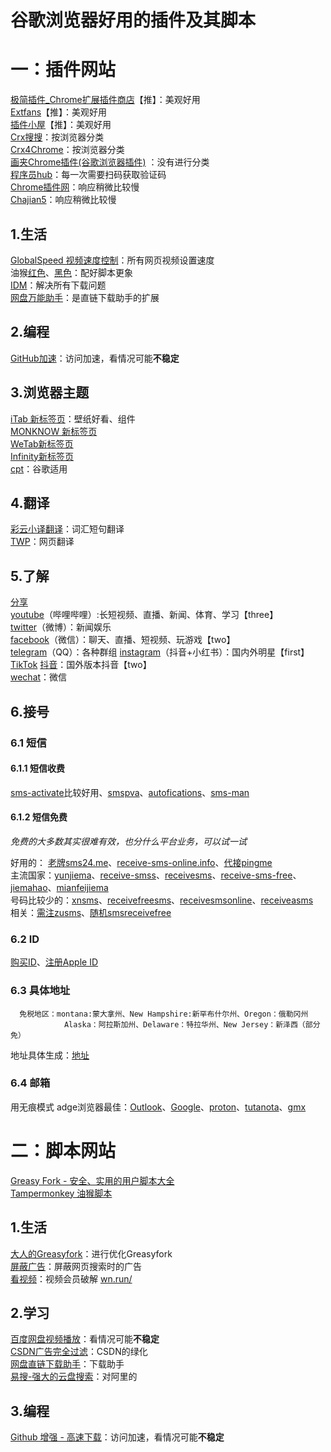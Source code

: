 # 谷歌浏览器好用的插件及其脚本
# 一：插件网站
  [极简插件_Chrome扩展插件商店](https://link.zhihu.com/?target=https%3A//chrome.zzzmh.cn/%23/index)【推】：美观好用   
  [Extfans](https://www.extfans.com/)【推】：美观好用   
  [插件小屋](https://link.zhihu.com/?target=https%3A//www.chajianxw.com/)【推】：美观好用   
  [Crx搜搜](https://link.zhihu.com/?target=https%3A//www.crxsoso.com/)：按浏览器分类   
  [Crx4Chrome](https://link.zhihu.com/?target=https%3A//crx4.com/)：按浏览器分类     
  [画夹Chrome插件(谷歌浏览器插件)](https://link.zhihu.com/?target=https%3A//huajiakeji.com/) ：没有进行分类   
  [程序员hub](https://link.zhihu.com/?target=https%3A//www.cxyhub.com/)：每一次需要扫码获取验证码   
  [Chrome插件网](https://www.cnplugins.com/)：响应稍微比较慢    
  [Chajian5](https://link.zhihu.com/?target=https%3A//www.chajian5.com/)：响应稍微比较慢      
## 1.生活
  [GlobalSpeed 视频速度控制](https://link.zhihu.com/?target=https%3A//chrome.zzzmh.cn/info/jpbjcnkcffbooppibceonlgknpkniiff)：所有网页视频设置速度   
  油猴[红色](https://link.zhihu.com/?target=https%3A//chromehttps/)、[黑色](https://link.zhihu.com/?target=https%3A//chrome.zzzmh.cn/info/dhdgffkkebhmkfjojejmpbldmpobfkfo)：配好脚本更象    
  [IDM](https://link.zhihu.com/?target=https%3A//chrome.zzzmh.cn/info/ngpampappnmepgilojfohadhhmbhlaek)：解决所有下载问题   
  [网盘万能助手](https://link.zhihu.com/?target=https%3A//www.crxsoso.com/addon/detail/mphijdmblaalbakceeadippfkbgfgaaa)：是直链下载助手的扩展   
## 2.编程
  [GitHub加速](https://link.zhihu.com/?target=https%3A//chrome.zzzmh.cn/info/ffjjnphohkfckeplcjflmgneebafggej)：访问加速，看情况可能**不稳定**  
## 3.浏览器主题
  [iTab 新标签页](https://link.zhihu.com/?target=https%3A//chrome.zzzmh.cn/info/mhloojimgilafopcmlcikiidgbbnelip)：壁纸好看、组件    
  [MONKNOW 新标签页](https://link.zhihu.com/?target=https%3A//chrome.zzzmh.cn/info/lnbjajkbekhkgablenknhapphbdbldeh)    
  [WeTab新标签页](https://link.zhihu.com/?target=https%3A//chrome.zzzmh.cn/info/aikflfpejipbpjdlfabpgclhblkpaafo)    
  [Infinity新标签页](https://link.zhihu.com/?target=https%3A//chrome.zzzmh.cn/info/dbfmnekepjoapopniengjbcpnbljalfg)    
  [cpt](https://chrome.google.com/webstore/detail/tabrr-dashboard-new-tab-w/ehmneimbopigfgchjglgngamiccjkijh?hl=zh-CN)：谷歌适用   
## 4.翻译
  [彩云小译翻译](https://link.zhihu.com/?target=https%3A//chrome.zzzmh.cn/info/jmpepeebcbihafjjadogphmbgiffiajh)：词汇短句翻译   
  [TWP](https://link.zhihu.com/?target=https%3A//github.com/FilipePS/Traduzir-paginas-web)：网页翻译   
## 5.了解
[分享](https://10beasts.net/recommend/)    
  [youtube](https://www.youtube.com/)（哔哩哔哩）:长短视频、直播、新闻、体育、学习【three】    
  [twitter](https://twitter.com/)（微博）：新闻娱乐  
  [facebook](https://www.facebook.com/)（微信）：聊天、直播、短视频、玩游戏【two】   
  [telegram](https://web.telegram.org/k/)（QQ）：各种群组
  [instagram](https://www.instagram.com/)（抖音+小红书）：国内外明星【first】   
  [TikTok](https://www.tiktok.com/)  [抖音](https://github.com/kjfx/rj/releases/tag/tiktok_android)：国外版本抖音【two】    
  [wechat](https://www.wechat.com)：微信   
## 6.接号
### 6.1 短信
#### 6.1.1 短信收费
[sms-activate](https://sms-activate.org/)比较好用、[smspva](https://smspva.com/)、[autofications](https://autofications.com/index.php)、[sms-man](https://sms-man.com/cn?ref=05HDCkbOuyuS)    
#### 6.1.2 短信免费   
*免费的大多数其实很难有效，也分什么平台业务，可以试一试*   
          
好用的： [老牌sms24.me](https://sms24.me/en)、[receive-sms-online.info](https://receive-sms-online.info/)、[代接pingme](https://messages.pingme.tel/)   
主流国家：[yunjiema](https://yunjiema.net/)、[receive-smss](https://receive-smss.com/)、[receivesms](https://www.receivesms.co/)、[receive-sms-free](https://receive-sms-free.cc/)、[jiemahao](https://jiemahao.com/)、[mianfeijiema](https://mianfeijiema.com/)    
号码比较少的：[xnsms](http://www.xnsms.com/)、[receivefreesms](https://receivefreesms.net/)、[receivesmsonline](https://www.receivesmsonline.net/)、[receiveasms](https://receiveasms.com/)    
相关：[需注zusms](https://www.zusms.com/)、[随机smsreceivefree](https://smsreceivefree.com/)    
### 6.2 ID
  [购买ID](https://xiaolukj.cf/)、[注册Apple ID](https://appleid.apple.com/account/manage)   
### 6.3 具体地址
      免税地区：montana:蒙大拿州、New Hampshire:新罕布什尔州、Oregon：俄勒冈州
                Alaska：阿拉斯加州、Delaware：特拉华州、New Jersey：新泽西（部分免）      
  地址具体生成：[地址](https://www.meiguodizhi.com/)    
### 6.4 邮箱
用无痕模式 adge浏览器最佳：[Outlook](http://outlook.com/)、[Google](https://accounts.google.com/v3/signin/identifier?dsh=S-83513100%3A1684587905658019&authuser=0&continue=https%3A%2F%2Fwww.google.com%2F&ec=GAlAmgQ&hl=zh-CN&flowName=GlifWebSignIn&flowEntry=AddSession)、[proton](https://account.proton.me/login)、[tutanota](https://tutanota.com/zh_hans/)、[gmx](https://www.gmx.com/)    
# 二：脚本网站
[Greasy Fork - 安全、实用的用户脚本大全](https://link.zhihu.com/?target=https%3A//greasyfork.org/zh-CN)    
[Tampermonkey 油猴脚本](https://link.zhihu.com/?target=https%3A//chrome.zzzmh.cn/info/dhdgffkkebhmkfjojejmpbldmpobfkfo)    
## 1.生活
  [大人的Greasyfork](https://link.zhihu.com/?target=https%3A//greasyfork.org/zh-CN/scripts/23840-greasyfork-search-with-sleazyfork-results-include)：进行优化Greasyfork   
  [屏蔽广告](https://link.zhihu.com/?target=https%3A//greasyfork.org/zh-CN/scripts/23840-greasyfork-search-with-sleazyfork-results-include)：屏蔽网页搜索时的广告   
  [看视频](https://link.zhihu.com/?target=https%3A//greasyfork.org/zh-CN/scripts/36437-%25E5%2585%25A8%25E7%25BD%2591vip%25E8%25A7%2586%25E9%25A2%2591%25E7%25A0%25B4%25E8%25A7%25A3)：视频会员破解 [ wn.run/](https://wannengrun.net/zh/)    
## 2.学习
  [百度网盘视频播放](https://link.zhihu.com/?target=https%3A//greasyfork.org/zh-CN/scripts/426952-%25E7%2599%25BE%25E5%25BA%25A6%25E7%25BD%2591%25E7%259B%2598%25E8%25A7%2586%25E9%25A2%2591%25E6%2592%25AD%25E6%2594%25BE%25E5%25B0%258A%25E4%25BA%25AB-vip-%25E8%25A7%25A3%25E9%2594%2581%25E8%25A7%2586%25E9%25A2%2591%25E5%2580%258D%25E6%2595%25B0-%25E8%25A7%25A3%25E9%2594%2581%25E5%2585%25A8%25E9%2583%25A8%25E6%25B8%2585%25E6%2599%25B0%25E5%25BA%25A6)：看情况可能**不稳定**    
  [CSDN广告完全过滤](https://link.zhihu.com/?target=https%3A//greasyfork.org/zh-CN/scripts/378351-%25E6%258C%2581%25E7%25BB%25AD%25E6%259B%25B4%25E6%2596%25B0-csdn%25E5%25B9%25BF%25E5%2591%258A%25E5%25AE%258C%25E5%2585%25A8%25E8%25BF%2587%25E6%25BB%25A4-%25E4%25BA%25BA%25E6%2580%25A7%25E5%258C%2596%25E8%2584%259A%25E6%259C%25AC%25E4%25BC%2598%25E5%258C%2596-%25E4%25B8%258D%25E7%2594%25A8%25E5%2586%258D%25E7%2599%25BB%25E5%25BD%2595%25E4%25BA%2586-%25E8%25AE%25A9%25E4%25BD%25A0%25E4%25BD%2593%25E9%25AA%258C%25E4%25BB%25A4%25E4%25BA%25BA%25E6%2583%258A%25E5%2596%259C%25E7%259A%2584%25E5%25B4%25AD%25E6%2596%25B0csdn)：CSDN的绿化    
  [网盘直链下载助手](https://link.zhihu.com/?target=https%3A//greasyfork.org/zh-CN/scripts/436446-%25E7%25BD%2591%25E7%259B%2598%25E7%259B%25B4%25E9%2593%25BE%25E4%25B8%258B%25E8%25BD%25BD%25E5%258A%25A9%25E6%2589%258B)：下载助手   
  [易搜-强大的云盘搜索](https://link.zhihu.com/?target=https%3A//greasyfork.org/zh-CN/scripts/448412-%25E6%2598%2593%25E6%2590%259C-%25E5%25BC%25BA%25E5%25A4%25A7%25E7%259A%2584%25E4%25BA%2591%25E7%259B%2598%25E6%2590%259C%25E7%25B4%25A2)：对阿里的   
## 3.编程 
  [Github 增强 - 高速下载](https://link.zhihu.com/?target=https%3A//greasyfork.org/zh-CN/scripts/412245-github-%25E5%25A2%259E%25E5%25BC%25BA-%25E9%25AB%2598%25E9%2580%259F%25E4%25B8%258B%25E8%25BD%25BD)：访问加速，看情况可能**不稳定**   


